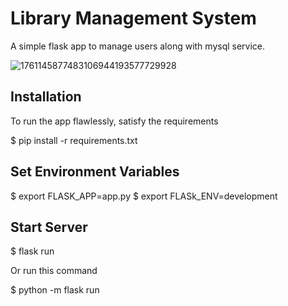 # Library Management System
A simple flask app to manage users along with mysql service.

![1761145877483106944193577729928](https://github.com/user-attachments/assets/40517f33-df60-4927-a1e7-501b4b1eb104)


## Installation

To run the app flawlessly, satisfy the requirements

$ pip install -r requirements.txt


## Set Environment Variables

$ export FLASK_APP=app.py
$ export FLASk_ENV=development


## Start Server

$ flask run


Or run this command 

$ python -m flask run
